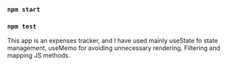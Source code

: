 ### `npm start`

### `npm test`

This app is an expenses tracker, and I have used mainly useState fo state management, useMemo for avoiding unnecessary rendering. Filtering and mapping JS methods.
